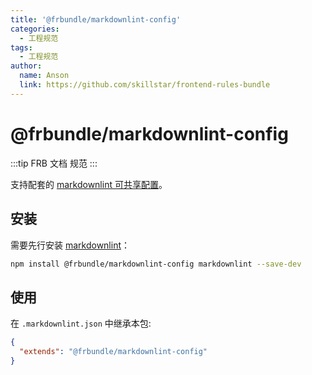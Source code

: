 ```yaml
---
title: '@frbundle/markdownlint-config'
categories:
  - 工程规范
tags:
  - 工程规范
author:
  name: Anson
  link: https://github.com/skillstar/frontend-rules-bundle
---
```


# @frbundle/markdownlint-config

:::tip
FRB 文档 规范
:::

支持配套的 [markdownlint 可共享配置](https://www.npmjs.com/package/markdownlint#optionsconfig)。

## 安装

需要先行安装 [markdownlint](https://www.npmjs.com/package/markdownlint)：

```bash
npm install @frbundle/markdownlint-config markdownlint --save-dev
```

## 使用

在 `.markdownlint.json` 中继承本包:

```json
{
  "extends": "@frbundle/markdownlint-config"
}
```
